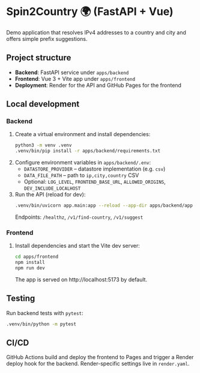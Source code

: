 # Spin2Country 🌍 (FastAPI + Vue)

Demo application that resolves IPv4 addresses to a country and city and offers
simple prefix suggestions.

## Project structure

- **Backend**: FastAPI service under `apps/backend`
- **Frontend**: Vue 3 + Vite app under `apps/frontend`
- **Deployment**: Render for the API and GitHub Pages for the frontend

## Local development

### Backend
1. Create a virtual environment and install dependencies:
   ```bash
   python3 -m venv .venv
   .venv/bin/pip install -r apps/backend/requirements.txt
   ```
2. Configure environment variables in `apps/backend/.env`:
   - `DATASTORE_PROVIDER` – datastore implementation (e.g. `csv`)
   - `DATA_FILE_PATH` – path to `ip,city,country` CSV
   - Optional: `LOG_LEVEL`, `FRONTEND_BASE_URL`, `ALLOWED_ORIGINS`, `DEV_INCLUDE_LOCALHOST`
3. Run the API (reload for dev):
   ```bash
   .venv/bin/uvicorn app.main:app --reload --app-dir apps/backend/app
   ```
   Endpoints: `/healthz`, `/v1/find-country`, `/v1/suggest`

### Frontend
1. Install dependencies and start the Vite dev server:
   ```bash
   cd apps/frontend
   npm install
   npm run dev
   ```
   The app is served on http://localhost:5173 by default.

## Testing

Run backend tests with `pytest`:
```bash
.venv/bin/python -m pytest
```

## CI/CD

GitHub Actions build and deploy the frontend to Pages and trigger a Render
deploy hook for the backend. Render-specific settings live in `render.yaml`.

